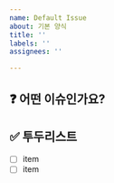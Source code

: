 ```yaml
---
name: Default Issue
about: 기본 양식
title: ''
labels: ''
assignees: ''

---
```


## ❓ 어떤 이슈인가요?


## ✅ 투두리스트

- [ ] item
- [ ] item

